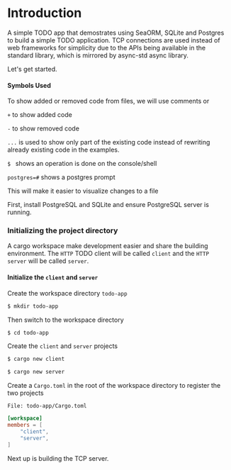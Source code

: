 # Introduction

A simple TODO app that demostrates using SeaORM, SQLite and Postgres to build a simple TODO application. TCP connections are used instead of web frameworks for simplicity due to the APIs being available in the standard library, which is mirrored by async-std async library. 

Let's get started.

#### Symbols Used

To show added or removed code from files, we will use comments or 

`+` to show added code

`-` to show removed code

`...` is used to show only part of the existing code instead of rewriting already existing code in the examples.

`$ ` shows an operation is done on the console/shell 

`postgres=#` shows a postgres prompt

This will make it easier to visualize changes to a file

First, install PostgreSQL and SQLite and ensure PostgreSQL server is running.

### Initializing the project directory

A cargo workspace make development easier and share the building environment. The `HTTP` TODO client will be called `client` and the `HTTP server` will be called `server`.

#### Initialize the `client` and `server`

Create the workspace directory `todo-app`

```sh
$ mkdir todo-app
```

Then switch to the workspace directory

```sh
$ cd todo-app
```

Create the `client` and `server` projects

```sh
$ cargo new client
```

```sh
$ cargo new server
```

Create a `Cargo.toml` in the root of the workspace directory to register the two projects

`File: todo-app/Cargo.toml`

```toml
[workspace]
members = [
	"client",
	"server",
]
```

Next up is building the TCP server.
